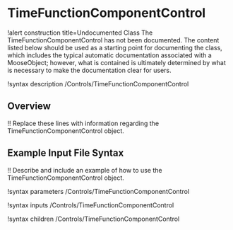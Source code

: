 # TimeFunctionComponentControl

!alert construction title=Undocumented Class
The TimeFunctionComponentControl has not been documented. The content listed below should be used as a starting point for
documenting the class, which includes the typical automatic documentation associated with a
MooseObject; however, what is contained is ultimately determined by what is necessary to make the
documentation clear for users.

!syntax description /Controls/TimeFunctionComponentControl

## Overview

!! Replace these lines with information regarding the TimeFunctionComponentControl object.

## Example Input File Syntax

!! Describe and include an example of how to use the TimeFunctionComponentControl object.

!syntax parameters /Controls/TimeFunctionComponentControl

!syntax inputs /Controls/TimeFunctionComponentControl

!syntax children /Controls/TimeFunctionComponentControl
